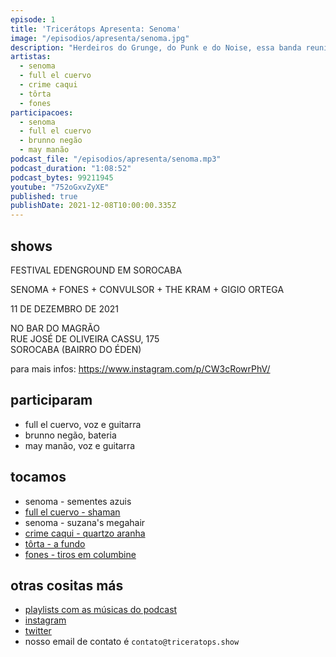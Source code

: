 ```yaml
---
episode: 1
title: 'Tricerátops Apresenta: Senoma'
image: "/episodios/apresenta/senoma.jpg"
description: "Herdeiros do Grunge, do Punk e do Noise, essa banda reuniu gente de São Paulo e Sorocaba e fez muito barulho, germinando bandas e projetos distintos. Hoje conheceremos um pouco mais da banda Senoma, na primeira edição do Tricerátops Apresenta, com a própria banda falando um pouco sobre a história e outros projetos."
artistas:
  - senoma
  - full el cuervo
  - crime caqui
  - tôrta
  - fones
participacoes:
  - senoma
  - full el cuervo
  - brunno negão
  - may manão
podcast_file: "/episodios/apresenta/senoma.mp3"
podcast_duration: "1:08:52"
podcast_bytes: 99211945
youtube: "752oGxvZyXE"
published: true
publishDate: 2021-12-08T10:00:00.335Z
---
```

## shows

FESTIVAL EDENGROUND EM SOROCABA

SENOMA + FONES + CONVULSOR + THE KRAM + GIGIO ORTEGA

11 DE DEZEMBRO DE 2021

NO BAR DO MAGRÃO \
RUE JOSÉ DE OLIVEIRA CASSU, 175 \
SOROCABA (BAIRRO DO ÉDEN)

para mais infos: https://www.instagram.com/p/CW3cRowrPhV/

## participaram

* full el cuervo, voz e guitarra
* brunno negão, bateria
* may manão, voz e guitarra

## tocamos

* senoma - sementes azuis
* [full el cuervo - shaman](https://www.youtube.com/watch?v=qR7I7usbLrE)
* senoma - suzana's megahair
* [crime caqui - quartzo aranha](https://www.youtube.com/watch?v=JCFO9JKTfjc)
* [tôrta - a fundo](https://www.youtube.com/watch?v=HIWAqMmmSfQ)
* [fones - tiros em columbine](https://www.youtube.com/watch?v=6SNEnoAVR80)

## otras cositas más

* [playlists com as músicas do podcast](https://www.triceratops.show/playlists/)
* [instagram](https://www.instagram.com/triceratops.show/)
* [twitter](https://twitter.com/TriceratopsShow/)
* nosso email de contato é `contato@triceratops.show`